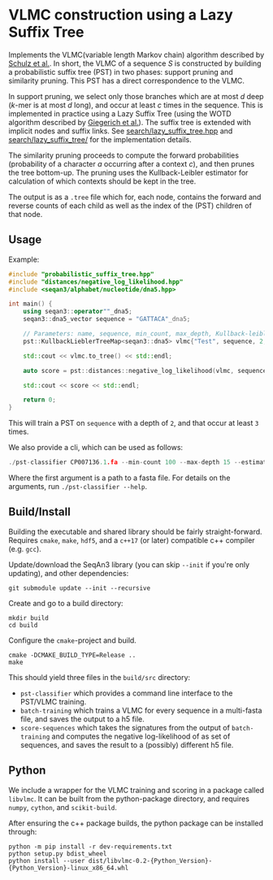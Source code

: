 # VLMC construction using a Lazy Suffix Tree

Implements the VLMC(variable length Markov chain) algorithm described by [Schulz et al.](https://doi.org/10.1007/978-3-540-87361-7_26). In short, the VLMC of a sequence _S_ is constructed by building a probabilistic suffix tree (PST) in two phases: support pruning and similarity pruning. This PST has a direct correspondence to the VLMC.

In support pruning, we select only those branches which are at most _d_ deep (_k_-mer is at most _d_ long), and occur at least _c_ times in the sequence. This is implemented in practice using a Lazy Suffix Tree (using the WOTD algorithm described by [Giegerich et al.](https://doi.org/10.1002/spe.535)). The suffix tree is extended with implicit nodes and suffix links. See [search/lazy_suffix_tree.hpp](src/search/lazy_suffix_tree.hpp) and [search/lazy_suffix_tree/](src/search/lazy_suffix_tree/) for the implementation details.

The similarity pruning proceeds to compute the forward probabilities (probability of a character _a_ occurring after a context _c_), and then prunes the tree bottom-up. The pruning uses the Kullback-Leibler estimator for calculation of which contexts should be kept in the tree.

The output is as a `.tree` file which for, each node, contains the forward and reverse counts of each child as well as the index of the (PST) children of that node.

## Usage

Example:

```cpp
#include "probabilistic_suffix_tree.hpp"
#include "distances/negative_log_likelihood.hpp"
#include <seqan3/alphabet/nucleotide/dna5.hpp>

int main() {
    using seqan3::operator""_dna5;
    seqan3::dna5_vector sequence = "GATTACA"_dna5;

    // Parameters: name, sequence, min_count, max_depth, Kullback-leibler threshold, parallel, parallel-depth
    pst::KullbackLieblerTreeMap<seqan3::dna5> vlmc{"Test", sequence, 2, 3, 3.9075, true, 2};

    std::cout << vlmc.to_tree() << std::endl;

    auto score = pst::distances::negative_log_likelihood(vlmc, sequence);

    std::cout << score << std::endl;

    return 0;
}
```


This will train a PST on `sequence` with a depth of `2`, and that occur at least `3` times.

We also provide a cli, which can be used as follows:

```cpp
./pst-classifier CP007136.1.fa --min-count 100 --max-depth 15 --estimator "KL" --theshold 3.9075 --multi-core --parallel-depth 2
```

Where the first argument is a path to a fasta file.  For details on the arguments, run `./pst-classifier --help`.

## Build/Install

Building the executable and shared library should be fairly straight-forward.  Requires `cmake`, `make`, `hdf5`, and a `c++17` (or later) compatible c++ compiler (e.g. `gcc`).

Update/download the SeqAn3 library (you can skip `--init` if you're only updating), and other dependencies:

```shell script
git submodule update --init --recursive
```

Create and go to a build directory:

```shell script
mkdir build
cd build
```

Configure the `cmake`-project and build.

```shell script
cmake -DCMAKE_BUILD_TYPE=Release ..
make
```

This should yield three files in the `build/src` directory:

* `pst-classifier` which provides a command line interface to the PST/VLMC training.
* `batch-training` which trains a VLMC for every sequence in a multi-fasta file, and saves the output to a h5 file.
* `score-sequences` which takes the signatures from the output of `batch-training` and computes the negative log-likelihood of as set of sequences, and saves the result to a (possibly) different h5 file.

## Python

We include a wrapper for the VLMC training and scoring in a package called `libvlmc`.
It can be built from the python-package directory, and requires `numpy`, `cython`, and `scikit-build`.

After ensuring the c++ package builds, the python package can be installed through:

```shell script
python -m pip install -r dev-requirements.txt
python setup.py bdist_wheel
python install --user dist/libvlmc-0.2-{Python_Version}-{Python_Version}-linux_x86_64.whl
```
